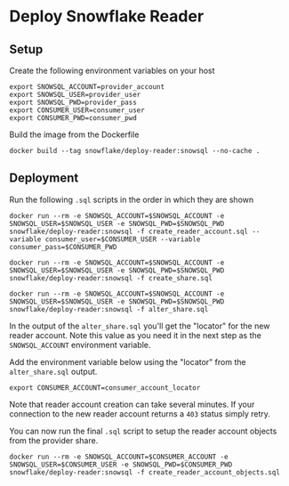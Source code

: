 # Deploy Snowflake Reader

## Setup

Create the following environment variables on your host
```
export SNOWSQL_ACCOUNT=provider_account
export SNOWSQL_USER=provider_user
export SNOWSQL_PWD=provider_pass
export CONSUMER_USER=consumer_user
export CONSUMER_PWD=consumer_pwd
```

Build the image from the Dockerfile 

```
docker build --tag snowflake/deploy-reader:snowsql --no-cache .
```

## Deployment

Run the following `.sql` scripts in the order in which they are shown
```
docker run --rm -e SNOWSQL_ACCOUNT=$SNOWSQL_ACCOUNT -e SNOWSQL_USER=$SNOWSQL_USER -e SNOWSQL_PWD=$SNOWSQL_PWD snowflake/deploy-reader:snowsql -f create_reader_account.sql --variable consumer_user=$CONSUMER_USER --variable consumer_pass=$CONSUMER_PWD
```
```
docker run --rm -e SNOWSQL_ACCOUNT=$SNOWSQL_ACCOUNT -e SNOWSQL_USER=$SNOWSQL_USER -e SNOWSQL_PWD=$SNOWSQL_PWD snowflake/deploy-reader:snowsql -f create_share.sql
```
```
docker run --rm -e SNOWSQL_ACCOUNT=$SNOWSQL_ACCOUNT -e SNOWSQL_USER=$SNOWSQL_USER -e SNOWSQL_PWD=$SNOWSQL_PWD snowflake/deploy-reader:snowsql -f alter_share.sql
```

In the output of the `alter_share.sql` you'll get the "locator" for the new reader account. Note this value as you need it in the next step as the `SNOWSQL_ACCOUNT` environment variable.

Add the environment variable below using the "locator" from the `alter_share.sql` output.
```
export CONSUMER_ACCOUNT=consumer_account_locator
```

Note that reader account creation can take several minutes. If your connection to the new reader account returns a `403` status simply retry. 

You can now run the final `.sql` script to setup the reader account objects from the provider share.
```
docker run --rm -e SNOWSQL_ACCOUNT=$CONSUMER_ACCOUNT -e SNOWSQL_USER=$CONSUMER_USER -e SNOWSQL_PWD=$CONSUMER_PWD snowflake/deploy-reader:snowsql -f create_reader_account_objects.sql
```
